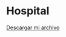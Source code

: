 # Hospital
<a href="https://github.com/marianaseven2013/Hospital/raw/refs/heads/main/src/descargas/Hospital.jar" download="Nombre_programa.jar">Descargar mi archivo</a>